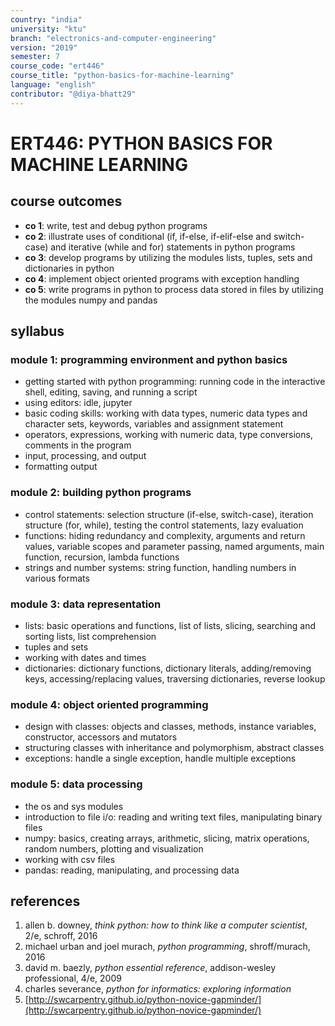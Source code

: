 ```yaml
---
country: "india"
university: "ktu"
branch: "electronics-and-computer-engineering"
version: "2019"
semester: 7
course_code: "ert446"
course_title: "python-basics-for-machine-learning"
language: "english"
contributor: "@diya-bhatt29"
---
```


# ERT446: PYTHON BASICS FOR MACHINE LEARNING

## course outcomes

- **co 1**: write, test and debug python programs  
- **co 2**: illustrate uses of conditional (if, if-else, if-elif-else and switch-case) and iterative (while and for) statements in python programs  
- **co 3**: develop programs by utilizing the modules lists, tuples, sets and dictionaries in python  
- **co 4**: implement object oriented programs with exception handling  
- **co 5**: write programs in python to process data stored in files by utilizing the modules numpy and pandas  

## syllabus

### module 1: programming environment and python basics

- getting started with python programming: running code in the interactive shell, editing, saving, and running a script  
- using editors: idle, jupyter  
- basic coding skills: working with data types, numeric data types and character sets, keywords, variables and assignment statement  
- operators, expressions, working with numeric data, type conversions, comments in the program  
- input, processing, and output  
- formatting output  

### module 2: building python programs

- control statements: selection structure (if-else, switch-case), iteration structure (for, while), testing the control statements, lazy evaluation  
- functions: hiding redundancy and complexity, arguments and return values, variable scopes and parameter passing, named arguments, main function, recursion, lambda functions  
- strings and number systems: string function, handling numbers in various formats  

### module 3: data representation

- lists: basic operations and functions, list of lists, slicing, searching and sorting lists, list comprehension  
- tuples and sets  
- working with dates and times  
- dictionaries: dictionary functions, dictionary literals, adding/removing keys, accessing/replacing values, traversing dictionaries, reverse lookup  

### module 4: object oriented programming

- design with classes: objects and classes, methods, instance variables, constructor, accessors and mutators  
- structuring classes with inheritance and polymorphism, abstract classes  
- exceptions: handle a single exception, handle multiple exceptions  

### module 5: data processing

- the os and sys modules  
- introduction to file i/o: reading and writing text files, manipulating binary files  
- numpy: basics, creating arrays, arithmetic, slicing, matrix operations, random numbers, plotting and visualization  
- working with csv files  
- pandas: reading, manipulating, and processing data  

## references

1. allen b. downey, *think python: how to think like a computer scientist*, 2/e, schroff, 2016  
2. michael urban and joel murach, *python programming*, shroff/murach, 2016  
3. david m. baezly, *python essential reference*, addison-wesley professional, 4/e, 2009  
4. charles severance, *python for informatics: exploring information*  
5. [http://swcarpentry.github.io/python-novice-gapminder/](http://swcarpentry.github.io/python-novice-gapminder/)  
